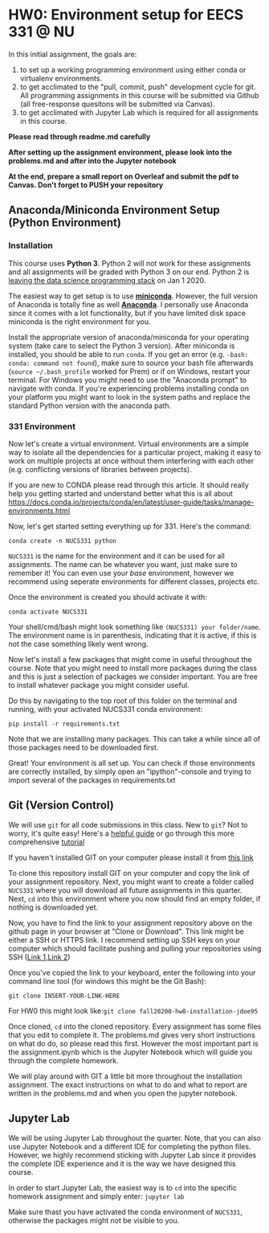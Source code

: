 # HW0: Environment setup for EECS 331 @ NU

In this initial assignment, the goals are:

1. to set up a working programming environment using either conda or virtualenv environments.
2. to get acclimated to the "pull, commit, push" development cycle for git. All programming assignments in this course will be submitted via Github (all free-response quesitons will be submitted via Canvas).
3. to get acclimated with Jupyter Lab which is required for all assignments in this course.

**Please read through readme.md carefully**

**After setting up the assignment environment, please look into the problems.md and after into the Jupyter notebook**

**At the end, prepare a small report on Overleaf and submit the pdf to Canvas. Don't forget to PUSH your repository**

## Anaconda/Miniconda Environment Setup (Python Environment)

### Installation
This course uses **Python 3**. Python 2 will not work for these assignments and all assignments will be graded with Python 3 on our end. Python 2 is [leaving the data science programming stack](https://pythonclock.org/) on Jan 1 2020.

The easiest way to get setup is to use [**miniconda**](https://docs.conda.io/en/latest/miniconda.html). However, the full version of Anaconda is totally fine as well [**Anaconda**](https://docs.anaconda.com/anaconda/install/). I personally use Anaconda since it comes with a lot functionality, but if you have limited disk space miniconda is the right environment for you.

Install the appropriate version of anaconda/miniconda for your operating system (take care to select the Python 3 version). After miniconda is installed, you should be able to run `conda`. If you get an error (e.g. `-bash: conda: command not found`), make sure to source your bash file afterwards (`source ~/.bash_profile` worked for Prem) or if on Windows, restart your terminal. For Windows you might need to use the "Anaconda prompt" to navigate with conda. If you're experiencing problems installing conda on your platform you might want to look in the system paths and replace the standard Python version with the anaconda path.

### 331 Environment
Now let's create a virtual environment. Virtual environments are a simple way to isolate all the dependencies for a particular project, making it easy to work on multiple projects at once without them interfering with each other (e.g. conflicting versions of libraries between projects). 

If you are new to CONDA please read through this article. It should really help you getting started and understand better what this is all about
https://docs.conda.io/projects/conda/en/latest/user-guide/tasks/manage-environments.html

Now, let's get started setting everything up for 331. Here's the command:

``conda create -n NUCS331 python``

`NUCS331` is the name for the environment and it can be used for all assignments. The name can be whatever you want, just make sure to remember it! You can even use your *base* environment, however we recommend using seperate environments for different classes, projects etc. 

Once the environment is created you should activate it with:

``conda activate NUCS331``

Your shell/cmd/bash might look something like `(NUCS331) your folder/name`. The environment name is in parenthesis, indicating that it is active, if this is not the case something likely went wrong. 

Now let's install a few packages that might come in useful throughout the course. Note that you might need to install more packages during the class and this is just a selection of packages we consider important. You are free to install whatever package you might consider useful.

Do this by navigating to the top root of this folder on the terminal and running, with your activated NUCS331 conda environment:

``pip install -r requirements.txt``

Note that we are installing many packages. This can take a while since all of those packages need to be downloaded first.

Great! Your environment is all set up. You can check if those environments are correctly installed, by simply open an "ipython"-console and trying to import several of the packages in requirements.txt

## Git (Version Control)
We will use `git` for all code submissions in this class. New to `git`? Not to worry, it's quite easy! Here's a [helpful guide](https://guides.github.com/activities/hello-world/) or go through this more comprehensive [tutorial](https://git-scm.com/docs/gittutorial)

If you haven't installed GIT on your computer please install it from [this link](https://git-scm.com/book/en/v2/Getting-Started-Installing-Git)

To clone this repository install GIT on your computer and copy the link of your assignment repository. Next, you might want to create a folder called `NUCS331` where you will download all future assignments in this quarter. Next, `cd` into this environment where you now should find an empty folder, if nothing is downloaded yet.

Now, you have to find the link to your assignment repository above on the github page in your browser at "Clone or Download". This link might be either a SSH or HTTPS link. I recommend setting up SSH keys on your computer which should facilitate pushing and pulling your repositories using SSH ([Link 1](https://docs.github.com/en/enterprise/2.15/user/articles/adding-a-new-ssh-key-to-your-github-account),[Link 2](https://docs.github.com/en/github/authenticating-to-github/connecting-to-github-with-ssh))

Once you've copied the link to your keyboard, enter the following into your command line tool (for windows this might be the Git Bash):

``git clone INSERT-YOUR-LINK-HERE``

For HW0 this might look like:``git clone fall20200-hw0-installation-jdoe95``

Once cloned, `cd` into the cloned repository. Every assignment has some files that you edit to complete it.
The problems.md gives very short instructions on what do do, so please read this first. However the most important part is the assignment.ipynb which is the Jupyter Notebook which will guide you through the complete homework.

We will play around with GIT a little bit more throughout the installation assignment. The exact instructions on what to do and what to report are written in the problems.md and when you open the jupyter notebook.

## Jupyter Lab

We will be using Jupyter Lab throughout the quarter. Note, that you can also use Jupyter Notebook and a different IDE for completing the python files. However, we highly recommend sticking with Jupyter Lab since it provides the complete IDE experience and it is the way we have designed this course.

In order to start Jupyter Lab, the easiest way is to `cd` into the specific homework assignment and simply enter:
`jupyter lab`

Make sure thast you have activated the conda environment of `NUCS331`, otherwise the packages might not be visible to you.
